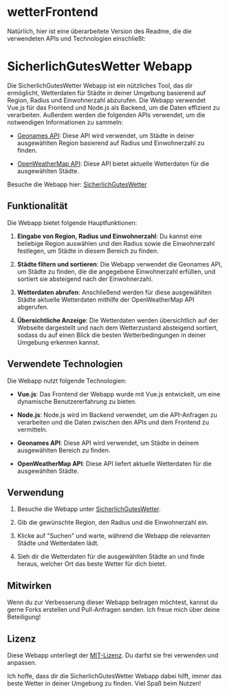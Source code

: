 # wetterFrontend
Natürlich, hier ist eine überarbeitete Version des Readme, die die verwendeten APIs und Technologien einschließt:

# SicherlichGutesWetter Webapp

Die SicherlichGutesWetter Webapp ist ein nützliches Tool, das dir ermöglicht, Wetterdaten für Städte in deiner Umgebung basierend auf Region, Radius und Einwohnerzahl abzurufen. Die Webapp verwendet Vue.js für das Frontend und Node.js als Backend, um die Daten effizient zu verarbeiten. Außerdem werden die folgenden APIs verwendet, um die notwendigen Informationen zu sammeln:

- [Geonames API](https://www.geonames.org/): Diese API wird verwendet, um Städte in deiner ausgewählten Region basierend auf Radius und Einwohnerzahl zu finden.

- [OpenWeatherMap API](https://openweathermap.org/api): Diese API bietet aktuelle Wetterdaten für die ausgewählten Städte.

Besuche die Webapp hier: [SicherlichGutesWetter](https://sicherlichguteswetter.de/)

## Funktionalität

Die Webapp bietet folgende Hauptfunktionen:

1. **Eingabe von Region, Radius und Einwohnerzahl**: Du kannst eine beliebige Region auswählen und den Radius sowie die Einwohnerzahl festlegen, um Städte in diesem Bereich zu finden.

2. **Städte filtern und sortieren**: Die Webapp verwendet die Geonames API, um Städte zu finden, die die angegebene Einwohnerzahl erfüllen, und sortiert sie absteigend nach der Einwohnerzahl.

3. **Wetterdaten abrufen**: Anschließend werden für diese ausgewählten Städte aktuelle Wetterdaten mithilfe der OpenWeatherMap API abgerufen.

4. **Übersichtliche Anzeige**: Die Wetterdaten werden übersichtlich auf der Webseite dargestellt und nach dem Wetterzustand absteigend sortiert, sodass du auf einen Blick die besten Wetterbedingungen in deiner Umgebung erkennen kannst.

## Verwendete Technologien

Die Webapp nutzt folgende Technologien:

- **Vue.js**: Das Frontend der Webapp wurde mit Vue.js entwickelt, um eine dynamische Benutzererfahrung zu bieten.

- **Node.js**: Node.js wird im Backend verwendet, um die API-Anfragen zu verarbeiten und die Daten zwischen den APIs und dem Frontend zu vermitteln.

- **Geonames API**: Diese API wird verwendet, um Städte in deinem ausgewählten Bereich zu finden.

- **OpenWeatherMap API**: Diese API liefert aktuelle Wetterdaten für die ausgewählten Städte.

## Verwendung

1. Besuche die Webapp unter [SicherlichGutesWetter](https://sicherlichguteswetter.de/).

2. Gib die gewünschte Region, den Radius und die Einwohnerzahl ein.

3. Klicke auf "Suchen" und warte, während die Webapp die relevanten Städte und Wetterdaten lädt.

4. Sieh dir die Wetterdaten für die ausgewählten Städte an und finde heraus, welcher Ort das beste Wetter für dich bietet.

## Mitwirken

Wenn du zur Verbesserung dieser Webapp beitragen möchtest, kannst du gerne Forks erstellen und Pull-Anfragen senden. Ich freue mich über deine Beteiligung!

## Lizenz

Diese Webapp unterliegt der [MIT-Lizenz](https://github.com/dein-benutzername/sicherlichguteswetter/blob/main/LICENSE). Du darfst sie frei verwenden und anpassen.

Ich hoffe, dass dir die SicherlichGutesWetter Webapp dabei hilft, immer das beste Wetter in deiner Umgebung zu finden. Viel Spaß beim Nutzen!

